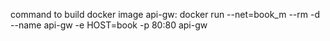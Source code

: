 command to build docker image api-gw:
    docker run --net=book_m --rm -d --name api-gw -e HOST=book -p 80:80 api-gw
